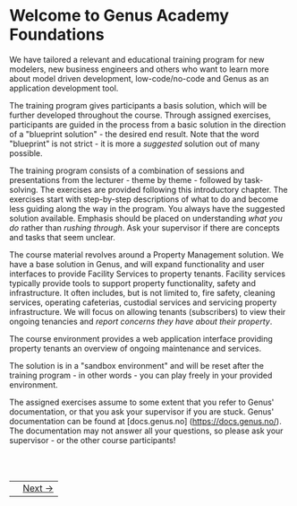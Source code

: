 # Welcome to Genus Academy Foundations

We have tailored a relevant and educational training program for new modelers, new business engineers and others who want to learn more about model driven development, low-code/no-code and Genus as an application development tool.

The training program gives participants a basis solution, which will be further developed throughout the course. Through assigned exercises, participants are guided in the process from a basic solution in the direction of a "blueprint solution" - the desired end result. Note that the word "blueprint" is not strict - it is more a _suggested_ solution out of many possible. <!-- Participants can log on to the blueprint solution at any time to see how it works and how it is designed - to get some help if stuck. -->

The training program consists of a combination of sessions and presentations from the lecturer - theme by theme - followed by task-solving. The exercises are provided following this introductory chapter. The exercises start with step-by-step descriptions of what to do and become less guiding along the way in the program. You always have the suggested solution available. Emphasis should be placed on understanding _what you do_ rather than _rushing through_. Ask your supervisor if there are concepts and tasks that seem unclear.


The course material revolves around a Property Management solution. We have a base solution in Genus, and will expand functionality and user interfaces to provide Facility Services to property tenants. Facility services typically provide tools to support property functionality, safety and infrastructure. It often includes, but is not limited to, fire safety, cleaning services, operating cafeterias, custodial services and servicing property infrastructure. We will focus on allowing tenants (subscribers) to view their ongoing tenancies and _report concerns they have about their property_.

The course environment provides a web application interface providing property tenants an overview of ongoing maintenance and services.

The solution is in a "sandbox environment" and will be reset after the training program - in other words - you can play freely in your provided environment.

The assigned exercises assume to some extent that you refer to Genus' documentation, or that you ask your supervisor if you are stuck. Genus' documentation can be found at [docs.genus.no] (https://docs.genus.no/). The documentation may not answer all your questions, so please ask your supervisor - or the other course participants!




<br/>
<br/>


<table>
   <tr><td></a></td><td align="right"><a href="installation-of-genus-app-platform.md">Next -></a></td></tr>
</table>
